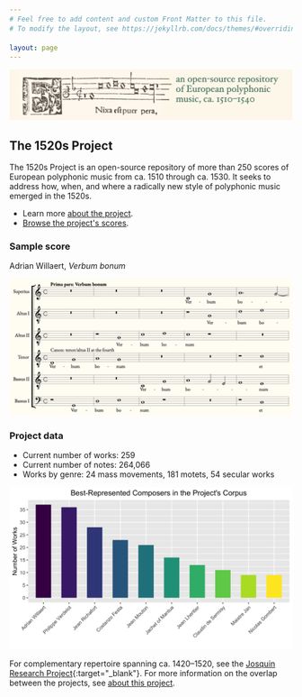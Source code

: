 ```yaml
---
# Feel free to add content and custom Front Matter to this file.
# To modify the layout, see https://jekyllrb.com/docs/themes/#overriding-theme-defaults

layout: page
---
```


![1520s Project banner](/images/1520s_banner.png)

## The 1520s Project

The 1520s Project is an open-source repository of more than 250 scores of European polyphonic music from ca. 1510 through ca. 1530. It seeks to address how, when, and where a radically new style of polyphonic music emerged in the 1520s.
+ Learn more [about the project](about).
+ [Browse the project's scores](browse).

### Sample score

Adrian Willaert, _Verbum bonum_

![Sample score](/images/sample_score.png)

### Project data
+ Current number of works: 259
+ Current number of notes: 264,066
+ Works by genre: 24 mass movements, 181 motets, 54 secular works

![Project summary](/images/project_summary.png)

For complementary repertoire spanning ca. 1420–1520, see the [Josquin Research Project](http://josquin.stanford.edu){:target="_blank"}. For more information on the overlap between the projects, see [about this project](about).